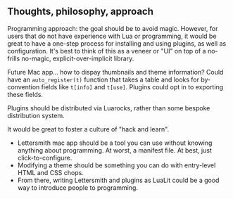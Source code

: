 Thoughts, philosophy, approach
------------------------------

Programming approach: the goal should be to avoid magic. However, for users that do not have experience with Lua or programming, it would be great to have a one-step process for installing and using plugins, as well as configuration. It's best to think of this as a veneer or "UI" on top of a no-frills no-magic, explicit-over-implicit library.

Future Mac app... how to dispay thumbnails and theme information? Could have an `auto_register(t)` function that takes a table and looks for by-convention fields like `t[info]` and `t[use]`. Plugins could opt in to exporting these fields.

Plugins should be distributed via Luarocks, rather than some bespoke distribution system.

It would be great to foster a culture of "hack and learn".

- Lettersmith mac app should be a tool you can use without knowing anything about programming. At worst, a manifest file. At best, just click-to-configure.
- Modifying a theme should be something you can do with entry-level HTML and CSS chops.
- From there, writing Lettersmith and plugins as LuaLit could be a good way to introduce people to programming.